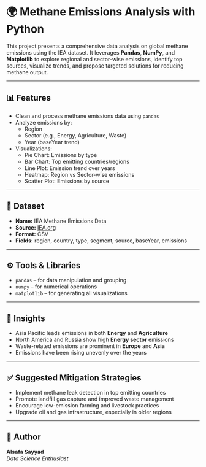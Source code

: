 # 🌍 Methane Emissions Analysis with Python

This project presents a comprehensive data analysis on global methane emissions using the IEA dataset. It leverages **Pandas**, **NumPy**, and **Matplotlib** to explore regional and sector-wise emissions, identify top sources, visualize trends, and propose targeted solutions for reducing methane output.

---

## 📊 Features

- Clean and process methane emissions data using `pandas`
- Analyze emissions by:
  - Region
  - Sector (e.g., Energy, Agriculture, Waste)
  - Year (baseYear trend)
- Visualizations:
  - Pie Chart: Emissions by type
  - Bar Chart: Top emitting countries/regions
  - Line Plot: Emission trend over years
  - Heatmap: Region vs Sector-wise emissions
  - Scatter Plot: Emissions by source

---

## 📁 Dataset

- **Name:** IEA Methane Emissions Data  
- **Source:** [IEA.org](https://www.iea.org/)  
- **Format:** CSV  
- **Fields:** region, country, type, segment, source, baseYear, emissions

---

## ⚙️ Tools & Libraries

- `pandas` – for data manipulation and grouping  
- `numpy` – for numerical operations  
- `matplotlib` – for generating all visualizations  

---

## 📌 Insights

- Asia Pacific leads emissions in both **Energy** and **Agriculture**  
- North America and Russia show high **Energy sector** emissions  
- Waste-related emissions are prominent in **Europe** and **Asia**  
- Emissions have been rising unevenly over the years  

---

## ✅ Suggested Mitigation Strategies

- Implement methane leak detection in top emitting countries  
- Promote landfill gas capture and improved waste management  
- Encourage low-emission farming and livestock practices  
- Upgrade oil and gas infrastructure, especially in older regions  

---

## 🧠 Author

**Alsafa Sayyad**  
*Data Science Enthusiast*
